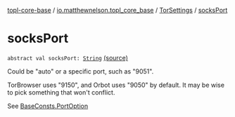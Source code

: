 [topl-core-base](../../index.md) / [io.matthewnelson.topl_core_base](../index.md) / [TorSettings](index.md) / [socksPort](./socks-port.md)

# socksPort

`abstract val socksPort: `[`String`](https://kotlinlang.org/api/latest/jvm/stdlib/kotlin/-string/index.html) [(source)](https://github.com/05nelsonm/TorOnionProxyLibrary-Android/blob/master/topl-core-base/src/main/java/io/matthewnelson/topl_core_base/TorSettings.kt#L477)

Could be "auto" or a specific port, such as "9051".

TorBrowser uses "9150", and Orbot uses "9050" by default. It may be wise
to pick something that won't conflict.

See [BaseConsts.PortOption](../-base-consts/-port-option/index.md)

